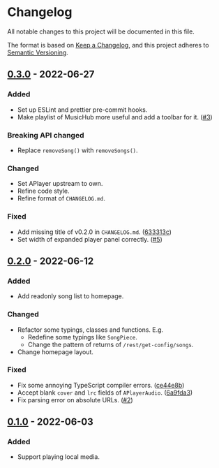 # Changelog

All notable changes to this project will be documented in this file.

The format is based on [Keep a Changelog](https://keepachangelog.com/en/1.0.0/),
and this project adheres to [Semantic Versioning](https://semver.org/spec/v2.0.0.html).

## [0.3.0] - 2022-06-27

### Added

- Set up ESLint and prettier pre-commit hooks.
- Make playlist of MusicHub more useful and add a toolbar for it. ([#3])

### Breaking API changed

- Replace `removeSong()` with `removeSongs()`.

### Changed

- Set APlayer upstream to own.
- Refine code style.
- Refine format of `CHANGELOG.md`.

### Fixed

- Add missing title of v0.2.0 in `CHANGELOG.md`. ([633313c])
- Set width of expanded player panel correctly. ([#5])

## [0.2.0] - 2022-06-12

### Added

- Add readonly song list to homepage.

### Changed

- Refactor some typings, classes and functions. E.g.
  - Redefine some typings like `SongPiece`.
  - Change the pattern of returns of `/rest/get-config/songs`.
- Change homepage layout.

### Fixed

- Fix some annoying TypeScript compiler errors. ([ce44e8b])
- Accept blank `cover` and `lrc` fields of `APlayerAudio`. ([6a9fda3])
- Fix parsing error on absolute URLs. ([#2])

## [0.1.0] - 2022-06-03

### Added

- Support playing local media.

[0.3.0]: https://github.com/LittleYe233/MusicHub/compare/v0.2.0...v0.3.0
[0.2.0]: https://github.com/LittleYe233/MusicHub/compare/v0.1.0...v0.2.0
[0.1.0]: https://github.com/LittleYe233/MusicHub/releases/tag/v0.1.0

[#5]: https://github.com/LittleYe233/MusicHub/issues/5
[#3]: https://github.com/LittleYe233/MusicHub/issues/3
[#2]: https://github.com/LittleYe233/MusicHub/issues/2

[633313c]: https://github.com/LittleYe233/MusicHub/commit/633313c223f89ea7ae4b91afbd4198750f6ed979
[ce44e8b]: https://github.com/LittleYe233/MusicHub/commit/ce44e8bfa078640e025ac9a61a228a4a54b844d6
[6a9fda3]: https://github.com/LittleYe233/MusicHub/commit/6a9fda399856d5b4570738ba5a74fcd6a577cea8